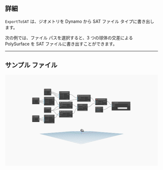 ## 詳細
`ExportToSAT` は、ジオメトリを Dynamo から SAT ファイル タイプに書き出します。

次の例では、ファイル パスを選択すると、3 つの球体の交差による PolySurface を SAT ファイルに書き出すことができます。

___
## サンプル ファイル

![ExportToSAT](./GeometryUI.ExportWithUnits_img.jpg)
